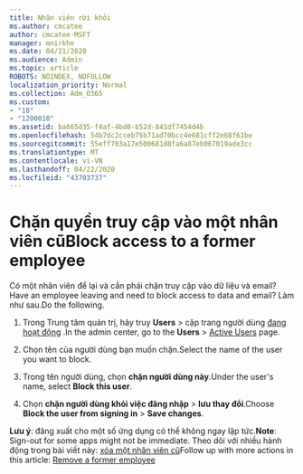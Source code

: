 ```yaml
---
title: Nhân viên rời khỏi
ms.author: cmcatee
author: cmcatee-MSFT
manager: mnirkhe
ms.date: 04/21/2020
ms.audience: Admin
ms.topic: article
ROBOTS: NOINDEX, NOFOLLOW
localization_priority: Normal
ms.collection: Adm_O365
ms.custom:
- "18"
- "1200010"
ms.assetid: ba665d35-f4af-4bd0-b52d-841df7454d4b
ms.openlocfilehash: 54b7dc2cceb75b71ad70bcc4e681cff2e68f61be
ms.sourcegitcommit: 55eff703a17e500681d8fa6a87eb067019ade3cc
ms.translationtype: MT
ms.contentlocale: vi-VN
ms.lasthandoff: 04/22/2020
ms.locfileid: "43703737"
---
```

# <a name="block-access-to-a-former-employee"></a><span data-ttu-id="36788-102">Chặn quyền truy cập vào một nhân viên cũ</span><span class="sxs-lookup"><span data-stu-id="36788-102">Block access to a former employee</span></span>

<span data-ttu-id="36788-103">Có một nhân viên để lại và cần phải chặn truy cập vào dữ liệu và email?</span><span class="sxs-lookup"><span data-stu-id="36788-103">Have an employee leaving and need to block access to data and email?</span></span> <span data-ttu-id="36788-104">Làm như sau.</span><span class="sxs-lookup"><span data-stu-id="36788-104">Do the following.</span></span>
  
1. <span data-ttu-id="36788-105">Trong Trung tâm quản trị, hãy truy **Users** \> cập trang người dùng [đang hoạt động](https://go.microsoft.com/fwlink/p/?linkid=834822) .</span><span class="sxs-lookup"><span data-stu-id="36788-105">In the admin center, go to the **Users** \> [Active Users](https://go.microsoft.com/fwlink/p/?linkid=834822) page.</span></span>

2. <span data-ttu-id="36788-106">Chọn tên của người dùng bạn muốn chặn.</span><span class="sxs-lookup"><span data-stu-id="36788-106">Select the name of the user you want to block.</span></span>

3. <span data-ttu-id="36788-107">Trong tên người dùng, chọn **chặn người dùng này**.</span><span class="sxs-lookup"><span data-stu-id="36788-107">Under the user's name, select **Block this user**.</span></span>

4. <span data-ttu-id="36788-108">Chọn **chặn người dùng khỏi việc đăng nhập** \> **lưu thay đổi**.</span><span class="sxs-lookup"><span data-stu-id="36788-108">Choose **Block the user from signing in** \> **Save changes**.</span></span>

<span data-ttu-id="36788-109">**Lưu ý**: đăng xuất cho một số ứng dụng có thể không ngay lập tức.</span><span class="sxs-lookup"><span data-stu-id="36788-109">**Note**: Sign-out for some apps might not be immediate.</span></span> <span data-ttu-id="36788-110">Theo dõi với nhiều hành động trong bài viết này: [xóa một nhân viên cũ](https://docs.microsoft.com/office365/admin/add-users/remove-former-employee)</span><span class="sxs-lookup"><span data-stu-id="36788-110">Follow up with more actions in this article: [Remove a former employee](https://docs.microsoft.com/office365/admin/add-users/remove-former-employee)</span></span>